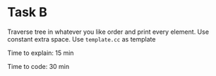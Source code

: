 # Task B

Traverse tree in whatever you like order and print every element. Use constant extra space. Use `template.cc` as template

Time to explain: 15 min

Time to code: 30 min
